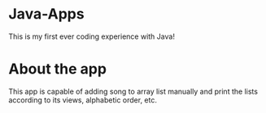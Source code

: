 # Java-Apps

This is my first ever coding experience with Java!

# About the app

This app is capable of adding song to array list manually and print the lists according to its views, alphabetic order, etc.
